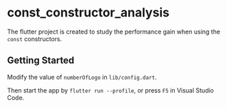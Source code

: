 # const_constructor_analysis

The flutter project is created to study the performance gain when using the `const` constructors.

## Getting Started

Modify the value of `numberOfLogo` in `lib/config.dart`. 

Then start the app by `flutter run --profile`, or press `F5` in Visual Studio Code.
